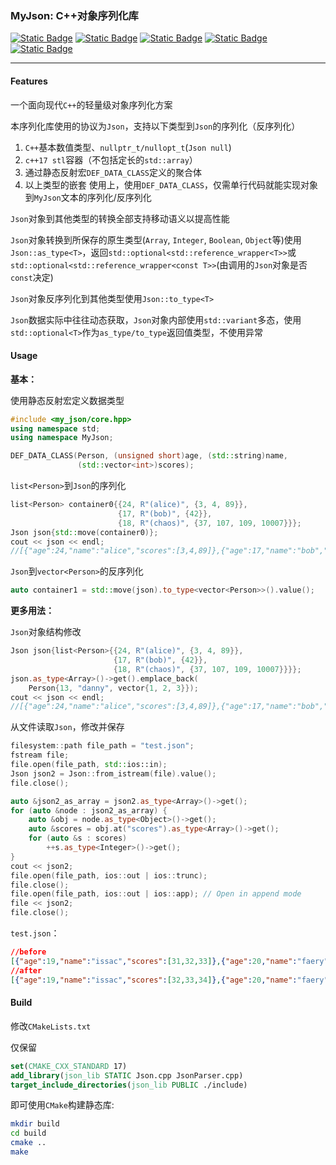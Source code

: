 ###  MyJson: C++对象序列化库

[![Static Badge](https://img.shields.io/badge/license-MIT-blue?logo=git&logoColor=%20)]() [![Static Badge](https://img.shields.io/badge/C%2B%2B-17-green?logo=cplusplus&logoColor=blue)]() [![Static Badge](https://img.shields.io/badge/cmake-3.22%2B-green?logo=cmake&logoColor=deepskyblue)]() [![Static Badge](https://img.shields.io/badge/compiler-x86%20gcc%2011.3+-green?logo=compilerexplorer)]() [![Static Badge](https://img.shields.io/badge/compiler-x86%20MSVC%2019.29%2B-green?logo=compilerexplorer)]() 

---

#### Features

一个面向现代`C++`的轻量级对象序列化方案

本序列化库使用的协议为`Json`，支持以下类型到`Json`的序列化（反序列化）

1. `C++`基本数值类型、`nullptr_t/nullopt_t`(`Json null`)
2. `c++17 stl`容器（不包括定长的`std::array`）
3. 通过静态反射宏`DEF_DATA_CLASS`定义的聚合体
4. 以上类型的嵌套
	使用上，使用`DEF_DATA_CLASS`，仅需单行代码就能实现对象到`MyJson`文本的序列化/反序列化

`Json`对象到其他类型的转换全部支持移动语义以提高性能

`Json`对象转换到所保存的原生类型(`Array`,  `Integer`, `Boolean`, `Object`等)使用`Json::as_type<T>`，返回`std::optional<std::reference_wrapper<T>>`或`std::optional<std::reference_wrapper<const T>>`(由调用的`Json`对象是否`const`决定)

`Json`对象反序列化到其他类型使用`Json::to_type<T>`

`Json`数据实际中往往动态获取，`Json`对象内部使用`std::variant`多态，使用`std::optional<T>`作为`as_type/to_type`返回值类型，不使用异常

#### Usage

**基本：**

使用静态反射宏定义数据类型

```c++
#include <my_json/core.hpp> 
using namespace std;
using namespace MyJson;

DEF_DATA_CLASS(Person, (unsigned short)age, (std::string)name,
               (std::vector<int>)scores);
```

`list<Person>`到`Json`的序列化

```c++
list<Person> container0{{24, R"(alice)", {3, 4, 89}},
                        {17, R"(bob)", {42}},
                        {18, R"(chaos)", {37, 107, 109, 10007}}};
Json json{std::move(container0)};
cout << json << endl;
//[{"age":24,"name":"alice","scores":[3,4,89]},{"age":17,"name":"bob","scores":[42]},{"age":18,"name":"chaos","scores":[37,107,109,10007]}]
```

`Json`到`vector<Person>`的反序列化

```c++
auto container1 = std::move(json).to_type<vector<Person>>().value();
```

**更多用法：**

`Json`对象结构修改

```c++
Json json{list<Person>{{24, R"(alice)", {3, 4, 89}},
                       {17, R"(bob)", {42}},
                       {18, R"(chaos)", {37, 107, 109, 10007}}}};
json.as_type<Array>()->get().emplace_back(
    Person{13, "danny", vector{1, 2, 3}});
cout << json << endl;
//[{"age":24,"name":"alice","scores":[3,4,89]},{"age":17,"name":"bob","scores":[42]},{"age":18,"name":"chaos","scores":[37,107,109,10007]},{"age":13,"name":"danny","scores":[1,2,3]}]
```

从文件读取`Json`，修改并保存

```c++
filesystem::path file_path = "test.json";
fstream file;
file.open(file_path, std::ios::in);
Json json2 = Json::from_istream(file).value();
file.close();

auto &json2_as_array = json2.as_type<Array>()->get();
for (auto &node : json2_as_array) {
    auto &obj = node.as_type<Object>()->get();
    auto &scores = obj.at("scores").as_type<Array>()->get();
    for (auto &s : scores)
        ++s.as_type<Integer>()->get();
}
cout << json2;
file.open(file_path, ios::out | ios::trunc);
file.close();
file.open(file_path, ios::out | ios::app); // Open in append mode
file << json2;
file.close();
```

`test.json`：

```json
//before
[{"age":19,"name":"issac","scores":[31,32,33]},{"age":20,"name":"faery","scores":[22,-83]}]
//after
[{"age":19,"name":"issac","scores":[32,33,34]},{"age":20,"name":"faery","scores":[23,-82]}]
```

#### Build

修改`CMakeLists.txt`

仅保留

```cmake
set(CMAKE_CXX_STANDARD 17)
add_library(json_lib STATIC Json.cpp JsonParser.cpp)
target_include_directories(json_lib PUBLIC ./include)
```

即可使用`CMake`构建静态库:

```bash
mkdir build
cd build 
cmake .. 
make 
```

